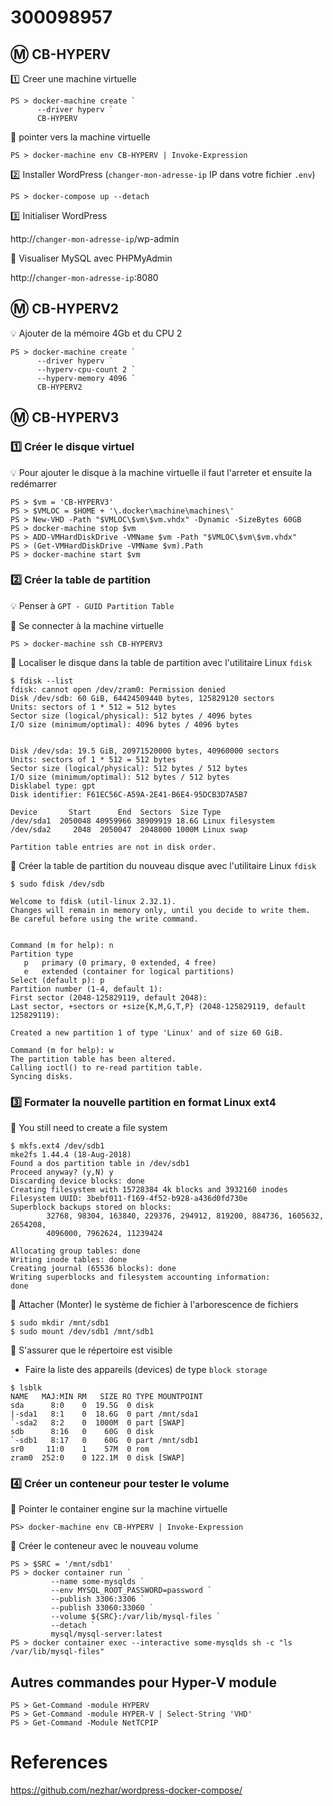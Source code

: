 # 300098957


## :m: CB-HYPERV

:one: Creer une machine virtuelle

```
PS > docker-machine create `
      --driver hyperv `
      CB-HYPERV
```

:pushpin: pointer vers la machine virtuelle

```
PS > docker-machine env CB-HYPERV | Invoke-Expression
```

:two: Installer WordPress (`changer-mon-adresse-ip` IP dans votre fichier `.env`)

```
PS > docker-compose up --detach
```

:three: Initialiser WordPress

http://`changer-mon-adresse-ip`/wp-admin
      
:pushpin: Visualiser MySQL avec PHPMyAdmin

http://`changer-mon-adresse-ip`:8080

## :m: CB-HYPERV2

:bulb: Ajouter de la mémoire 4Gb et du CPU 2

```
PS > docker-machine create `
      --driver hyperv `
      --hyperv-cpu-count 2 `
      --hyperv-memory 4096 `
      CB-HYPERV2
```



## :m: CB-HYPERV3

### :one: Créer le disque virtuel

:bulb: Pour ajouter le disque à la machine virtuelle il faut l'arreter et ensuite la redémarrer

```
PS > $vm = 'CB-HYPERV3'
PS > $VMLOC = $HOME + '\.docker\machine\machines\'
PS > New-VHD -Path "$VMLOC\$vm\$vm.vhdx" -Dynamic -SizeBytes 60GB
PS > docker-machine stop $vm
PS > ADD-VMHardDiskDrive -VMName $vm -Path "$VMLOC\$vm\$vm.vhdx"
PS > (Get-VMHardDiskDrive -VMName $vm).Path
PS > docker-machine start $vm
```

### :two: Créer la table de partition 

:bulb: Penser à `GPT - GUID Partition Table`

:pushpin: Se connecter à la machine virtuelle

```
PS > docker-machine ssh CB-HYPERV3
```

:pushpin: Localiser le disque dans la table de partition avec l'utilitaire Linux `fdisk`

```
$ fdisk --list
fdisk: cannot open /dev/zram0: Permission denied
Disk /dev/sdb: 60 GiB, 64424509440 bytes, 125829120 sectors
Units: sectors of 1 * 512 = 512 bytes
Sector size (logical/physical): 512 bytes / 4096 bytes
I/O size (minimum/optimal): 4096 bytes / 4096 bytes


Disk /dev/sda: 19.5 GiB, 20971520000 bytes, 40960000 sectors
Units: sectors of 1 * 512 = 512 bytes
Sector size (logical/physical): 512 bytes / 512 bytes
I/O size (minimum/optimal): 512 bytes / 512 bytes
Disklabel type: gpt
Disk identifier: F61EC56C-A59A-2E41-B6E4-95DCB3D7A5B7

Device       Start      End  Sectors  Size Type
/dev/sda1  2050048 40959966 38909919 18.6G Linux filesystem
/dev/sda2     2048  2050047  2048000 1000M Linux swap

Partition table entries are not in disk order.
```

:pushpin: Créer la table de partition du nouveau disque avec l'utilitaire Linux `fdisk` 

```
$ sudo fdisk /dev/sdb

Welcome to fdisk (util-linux 2.32.1).
Changes will remain in memory only, until you decide to write them.
Be careful before using the write command.


Command (m for help): n
Partition type
   p   primary (0 primary, 0 extended, 4 free)
   e   extended (container for logical partitions)
Select (default p): p
Partition number (1-4, default 1):
First sector (2048-125829119, default 2048):
Last sector, +sectors or +size{K,M,G,T,P} (2048-125829119, default 125829119):

Created a new partition 1 of type 'Linux' and of size 60 GiB.

Command (m for help): w
The partition table has been altered.
Calling ioctl() to re-read partition table.
Syncing disks.
```
### :three: Formater la nouvelle partition en format Linux ext4

:pushpin: You still need to create a file system

```
$ mkfs.ext4 /dev/sdb1
mke2fs 1.44.4 (18-Aug-2018)
Found a dos partition table in /dev/sdb1
Proceed anyway? (y,N) y
Discarding device blocks: done
Creating filesystem with 15728384 4k blocks and 3932160 inodes
Filesystem UUID: 3bebf011-f169-4f52-b928-a436d0fd730e
Superblock backups stored on blocks:
        32768, 98304, 163840, 229376, 294912, 819200, 884736, 1605632, 2654208,
        4096000, 7962624, 11239424

Allocating group tables: done
Writing inode tables: done
Creating journal (65536 blocks): done
Writing superblocks and filesystem accounting information:
done
```

:pushpin: Attacher (Monter) le système de fichier à l'arborescence de fichiers

```
$ sudo mkdir /mnt/sdb1
$ sudo mount /dev/sdb1 /mnt/sdb1
```

:pushpin: S'assurer que le répertoire est visible

* Faire la liste des appareils (devices) de type `block storage`

```
$ lsblk
NAME   MAJ:MIN RM   SIZE RO TYPE MOUNTPOINT
sda      8:0    0  19.5G  0 disk
|-sda1   8:1    0  18.6G  0 part /mnt/sda1
`-sda2   8:2    0  1000M  0 part [SWAP]
sdb      8:16   0    60G  0 disk
`-sdb1   8:17   0    60G  0 part /mnt/sdb1
sr0     11:0    1    57M  0 rom
zram0  252:0    0 122.1M  0 disk [SWAP]
```

### :four: Créer un conteneur pour tester le volume 

:pushpin: Pointer le container engine sur la machine virtuelle

```
PS> docker-machine env CB-HYPERV | Invoke-Expression
```

:pushpin: Créer le conteneur avec le nouveau volume

```
PS > $SRC = '/mnt/sdb1'
PS > docker container run `
         --name some-mysqlds `
         --env MYSQL_ROOT_PASSWORD=password `
         --publish 3306:3306 `
         --publish 33060:33060 `
         --volume ${SRC}:/var/lib/mysql-files `
         --detach `
         mysql/mysql-server:latest
PS > docker container exec --interactive some-mysqlds sh -c "ls /var/lib/mysql-files"
```

## Autres commandes pour Hyper-V module

```
PS > Get-Command -module HYPERV
PS > Get-Command -module HYPER-V | Select-String 'VHD'
PS > Get-Command -Module NetTCPIP
```

# References


https://github.com/nezhar/wordpress-docker-compose/
